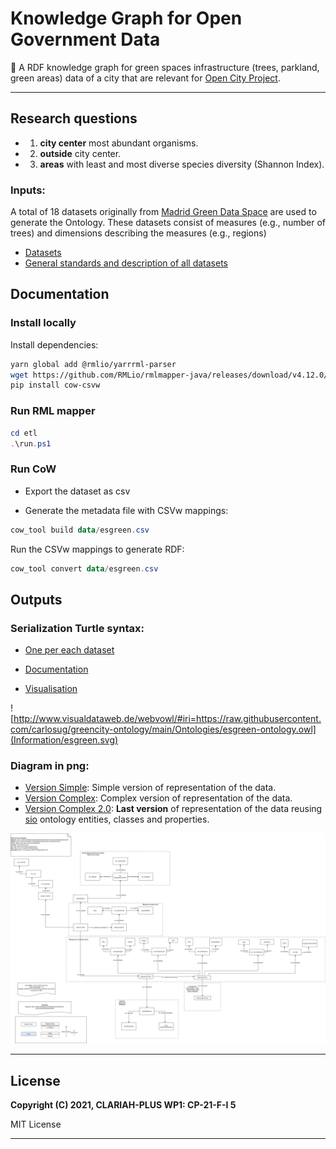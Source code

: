 # Knowledge Graph for Open Government Data
🌲 A RDF knowledge graph for green spaces infrastructure (trees, parkland, green areas) data of a city that are relevant for [Open City Project](https://github.com/CiudadesAbiertas). 

---

## Research questions
* 1. **city center** most abundant organisms.
* 2. **outside** city center.
* 3. **areas** with least and most diverse species  diversity (Shannon Index).


### Inputs:
A total of 18 datasets originally from [Madrid Green Data Space](https://mgds.oeg.fi.upm.es/datasets.html) are used to generate the Ontology. These datasets consist of measures (e.g., number of trees) and dimensions describing the measures (e.g., regions)

- [Datasets](data/madrid)
- [General standards and description of all datasets](Information/data-standards.md)


## Documentation

### Install locally

Install dependencies:

```bash
yarn global add @rmlio/yarrrml-parser
wget https://github.com/RMLio/rmlmapper-java/releases/download/v4.12.0/rmlmapper.jar
pip install cow-csvw
```

### Run RML mapper

```powershell
cd etl
.\run.ps1
```
### Run CoW

* Export the dataset as csv

* Generate the metadata file with CSVw mappings:

```powershell
cow_tool build data/esgreen.csv
```
Run the CSVw mappings to generate RDF:

```powershell
cow_tool convert data/esgreen.csv
```

## Outputs

### Serialization Turtle syntax:

- [One per each dataset](Information/data-standards.md)

* [Documentation](https://carlosug.github.io/greencity-ontology/main/docs/lode/index-en.html)

* [Visualisation](http://www.visualdataweb.de/webvowl/#iri=https://raw.githubusercontent.com/carlosug/greencity-ontology/main/Ontologies/esgreen-ontology.owl)

![http://www.visualdataweb.de/webvowl/#iri=https://raw.githubusercontent.com/carlosug/greencity-ontology/main/Ontologies/esgreen-ontology.owl](Information/esgreen.svg)



### Diagram in png:

+ [Version Simple](Information/diagram-simple.png): Simple version of representation of the data.
+ [Version Complex](Information/diagram-complex.png): Complex version of representation of the data.
+ [Version Complex 2.0](Information/diagram-complex2.png): **Last version** of representation of the data reusing [sio](https://bioportal.bioontology.org/ontologies/SIO/) ontology entities, classes and properties.

<img src="Information/diagram-complex2.png" alt="Data Model - esgreen" style="zoom:150%;" />

---
## License

**Copyright (C) 2021, CLARIAH-PLUS WP1: CP-21-F-I 5**

MIT License 

---
